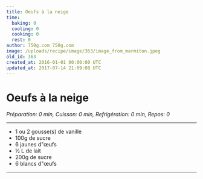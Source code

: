 ```yaml
---
title: Oeufs à la neige
time:
  baking: 0
  cooling: 0
  cooking: 0
  rest: 0
author: 750g.com 750g.com
image: /uploads/recipe/image/363/image_from_marmiton.jpeg
old_id: 363
created_at: 2016-01-01 00:00:00 UTC
updated_at: 2017-07-14 21:09:08 UTC
---
```


# Oeufs à la neige

*Préparation: 0 min, Cuisson: 0 min, Refrigération: 0 min, Repos: 0*

---

- 1 ou 2 gousse(s) de vanille
- 100g de sucre
- 6 jaunes d"œufs
- ½ L de lait
- 200g de sucre
- 6 blancs d"œufs

---


